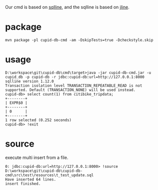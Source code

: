 
Our cmd is based on [sqlline](https://github.com/julianhyde/sqlline), and the sqlline is based on [jline](https://github.com/jline/jline3).

# package

```shell
mvn package -pl cupid-db-cmd -am -DskipTests=true -Dcheckstyle.skip
```

# usage

```shell
D:\workspace\git\cupid-db\cmd\target>java -jar cupid-db-cmd.jar -u cupid_db -p cupid-db -r jdbc:cupid-db:url=http://127.0.0.1:8000
sqlline version 1.12.0
Transaction isolation level TRANSACTION_REPEATABLE_READ is not supported. Default (TRANSACTION_NONE) will be used instead.
cupid-db> select count(1) from citibike_tripdata;
+--------+
| EXPR$0 |
+--------+
| 0      |
+--------+
1 row selected (0.252 seconds)
cupid-db> !exit
```

# source

execute multi insert from a file.

```shell
0: jdbc:cupid-db:url=http://127.0.0.1:8000> !source D:\workspace\git\cupid-db\cupid-db-cmd\src\test\resources\t_test_update.sql
Have inserted 64 lines.
insert finished.
```
